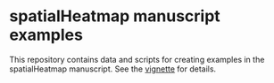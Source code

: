 # spatialHeatmap manuscript examples
This repository contains data and scripts for creating examples in the spatialHeatmap manuscript. See the <a href="https://jianhaizhang.github.io/spatialHeatmap_manuscript_data/manuscript_examples.html" target="_blank">vignette</a> for details. 
